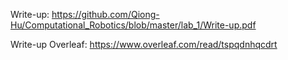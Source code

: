 Write-up: https://github.com/Qiong-Hu/Computational_Robotics/blob/master/lab_1/Write-up.pdf

Write-up Overleaf: https://www.overleaf.com/read/tspqdnhqcdrt
